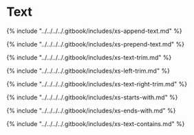 # Text

{% include "../../../../.gitbook/includes/xs-append-text.md" %}

{% include "../../../../.gitbook/includes/xs-prepend-text.md" %}

{% include "../../../../.gitbook/includes/xs-text-trim.md" %}

{% include "../../../../.gitbook/includes/xs-left-trim.md" %}

{% include "../../../../.gitbook/includes/xs-text-right-trim.md" %}

{% include "../../../../.gitbook/includes/xs-starts-with.md" %}

{% include "../../../../.gitbook/includes/xs-ends-with.md" %}

{% include "../../../../.gitbook/includes/xs-text-contains.md" %}
